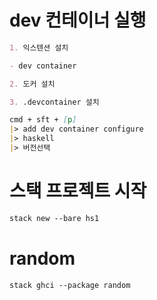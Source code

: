 # dev 컨테이너 실행

```md
1. 익스텐션 설치

- dev container

2. 도커 설치

3. .devcontainer 설치

cmd + sft + [p]
|> add dev container configure
|> haskell
|> 버전선택
```

# 스택 프로젝트 시작

```md
stack new --bare hs1
```

# random

```md
stack ghci --package random
```
